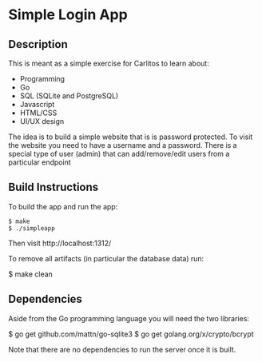 Simple Login App
================

Description
-----------

This is meant as a simple exercise for Carlitos to learn about:

* Programming
* Go
* SQL (SQLite and PostgreSQL)
* Javascript
* HTML/CSS
* UI/UX design

The idea is to build a simple website that is is password protected.
To visit the website you need to have a username and a password.
There is a special type of user (admin) that can add/remove/edit users from a particular endpoint

Build Instructions
------------------

To build the app and run the app:

    $ make
    $ ./simpleapp

Then visit http://localhost:1312/

To remove all artifacts (in particular the database data) run:

$ make clean

Dependencies
------------

Aside from the Go programming language you will need the two libraries:

$ go get github.com/mattn/go-sqlite3
$ go get golang.org/x/crypto/bcrypt

Note that there are no dependencies to run the server once it is built.
